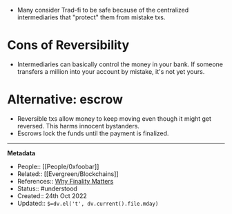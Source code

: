 - Many consider Trad-fi to be safe because of the centralized intermediaries that "protect" them from mistake txs.

# Cons of Reversibility
- Intermediaries can basically control the money in your bank. If someone transfers a million into your account by mistake, it's not yet yours.

# Alternative: escrow
- Reversible txs allow money to keep moving even though it might get reversed. This harms innocent bystanders.
- Escrows lock the funds until the payment is finalized.

---
**Metadata**
- People:: [[People/0xfoobar]]
- Related:: [[Evergreen/Blockchains]]
- References:: [Why Finality Matters](https://0xfoobar.substack.com/p/why-finality-matters)
- Status:: #understood
- Created:: 24th Oct 2022
- Updated:: `$=dv.el('t', dv.current().file.mday)`